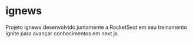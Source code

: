 # ignews
Projeto ignews desenvolvido juntamente a RocketSeat em seu treinamento Ignite para avançar conhecimentos em next js.
